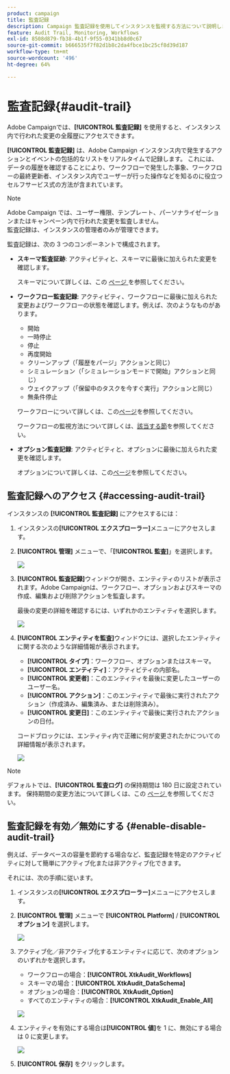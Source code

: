 ```yaml
---
product: campaign
title: 監査記録
description: Campaign 監査記録を使用してインスタンスを監視する方法について説明します
feature: Audit Trail, Monitoring, Workflows
exl-id: 8508d879-fb38-4b1f-9f55-0341bb8d0c67
source-git-commit: b666535f7f82d1b8c2da4fbce1bc25cf8d39d187
workflow-type: tm+mt
source-wordcount: '496'
ht-degree: 64%

---
```


# 監査記録{#audit-trail}



Adobe Campaignでは、**[!UICONTROL 監査記録]** を使用すると、インスタンス内で行われた変更の全履歴にアクセスできます。

**[!UICONTROL 監査記録]** は、Adobe Campaign インスタンス内で発生するアクションとイベントの包括的なリストをリアルタイムで記録します。 これには、データの履歴を確認することにより、ワークフローで発生した事象、ワークフローの最終更新者、インスタンス内でユーザーが行った操作などを知るのに役立つセルフサービス式の方法が含まれています。

>[!NOTE]
>
>Adobe Campaign では、ユーザー権限、テンプレート、パーソナライゼーションまたはキャンペーン内で行われた変更を監査しません。\
>監査記録は、インスタンスの管理者のみが管理できます。

監査記録は、次の 3 つのコンポーネントで構成されます。

* **スキーマ監査証跡**: アクティビティと、スキーマに最後に加えられた変更を確認します。

  スキーマについて詳しくは、この [ ページ ](../../configuration/using/data-schemas.md) を参照してください。

* **ワークフロー監査記録**: アクティビティ、ワークフローに最後に加えられた変更およびワークフローの状態を確認します。例えば、次のようなものがあります。

   * 開始
   * 一時停止
   * 停止
   * 再度開始
   * クリーンアップ（「履歴をパージ」アクションと同じ）
   * シミュレーション（「シミュレーションモードで開始」アクションと同じ）
   * ウェイクアップ（「保留中のタスクを今すぐ実行」アクションと同じ）
   * 無条件停止

  ワークフローについて詳しくは、この[ページ](../../workflow/using/about-workflows.md)を参照してください。

  ワークフローの監視方法について詳しくは、[該当する節](../../workflow/using/monitoring-workflow-execution.md)を参照してください。

* **オプション監査記録**: アクティビティと、オプションに最後に加えられた変更を確認します。

  オプションについて詳しくは、この[ページ](../../installation/using/configuring-campaign-options.md)を参照してください。

## 監査記録へのアクセス {#accessing-audit-trail}

インスタンスの **[!UICONTROL 監査記録]** にアクセスするには：

1. インスタンスの&#x200B;**[!UICONTROL エクスプローラー]**&#x200B;メニューにアクセスします。
1. **[!UICONTROL 管理]** メニューで、「**[!UICONTROL 監査]**」を選択します。

   ![](assets/audit_trail_1.png)

1. **[!UICONTROL 監査記録]**&#x200B;ウィンドウが開き、エンティティのリストが表示されます。Adobe Campaignは、ワークフロー、オプションおよびスキーマの作成、編集および削除アクションを監査します。

   最後の変更の詳細を確認するには、いずれかのエンティティを選択します。

   ![](assets/audit_trail_2.png)

1. **[!UICONTROL エンティティを監査]**&#x200B;ウィンドウには、選択したエンティティに関する次のような詳細情報が表示されます。

   * **[!UICONTROL タイプ]**：ワークフロー、オプションまたはスキーマ。
   * **[!UICONTROL エンティティ]**：アクティビティの内部名。
   * **[!UICONTROL 変更者]**：このエンティティを最後に変更したユーザーのユーザー名。
   * **[!UICONTROL アクション]**：このエンティティで最後に実行されたアクション（作成済み、編集済み、または削除済み）。
   * **[!UICONTROL 変更日]**：このエンティティで最後に実行されたアクションの日付。

   コードブロックには、エンティティ内で正確に何が変更されたかについての詳細情報が表示されます。

   ![](assets/audit_trail_3.png)

>[!NOTE]
>
>デフォルトでは、**[!UICONTROL 監査ログ]** の保持期間は 180 日に設定されています。 保持期間の変更方法について詳しくは、この [ ページ ](../../production/using/database-cleanup-workflow.md#deployment-wizard) を参照してください。

## 監査記録を有効／無効にする {#enable-disable-audit-trail}

例えば、データベースの容量を節約する場合など、監査記録を特定のアクティビティに対して簡単にアクティブ化または非アクティブ化できます。

それには、次の手順に従います。

1. インスタンスの&#x200B;**[!UICONTROL エクスプローラー]**&#x200B;メニューにアクセスします。
1. **[!UICONTROL 管理]** メニューで **[!UICONTROL Platform]** / **[!UICONTROL オプション]** を選択します。

   ![](assets/audit_trail_4.png)

1. アクティブ化／非アクティブ化するエンティティに応じて、次のオプションのいずれかを選択します。

   * ワークフローの場合：**[!UICONTROL XtkAudit_Workflows]**
   * スキーマの場合：**[!UICONTROL XtkAudit_DataSchema]**
   * オプションの場合：**[!UICONTROL XtkAudit_Option]**
   * すべてのエンティティの場合：**[!UICONTROL XtkAudit_Enable_All]**

   ![](assets/audit_trail_5.png)

1. エンティティを有効にする場合は&#x200B;**[!UICONTROL 値]**&#x200B;を 1 に、無効にする場合は 0 に変更します。

   ![](assets/audit_trail_6.png)

1. **[!UICONTROL 保存]** をクリックします。
